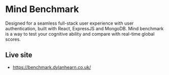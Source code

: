 # Mind Benchmark

Designed for a seamless full-stack user experience with user authentication, built with React, ExpressJS and MongoDB. Mind benchmark is a way to test your cognitive ability and compare with real-time global scores.

## Live site

- https://benchmark.dylanhearn.co.uk/

